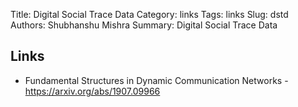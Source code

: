 Title: Digital Social Trace Data
Category: links
Tags: links
Slug: dstd
Authors: Shubhanshu Mishra
Summary: Digital Social Trace Data

## Links
* Fundamental Structures in Dynamic Communication Networks - https://arxiv.org/abs/1907.09966
